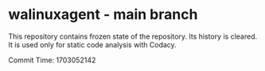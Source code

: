 # walinuxagent - main branch

This repository contains frozen state of the repository.
Its history is cleared. It is used only for static code
analysis with Codacy.

Commit Time: 1703052142